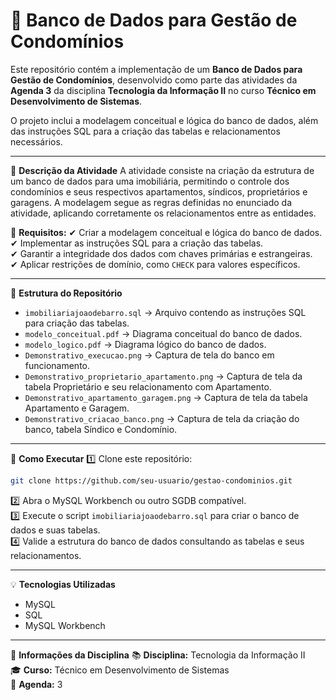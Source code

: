 # 🏢 Banco de Dados para Gestão de Condomínios

Este repositório contém a implementação de um **Banco de Dados para Gestão de Condomínios**, desenvolvido como parte das atividades da **Agenda 3** da disciplina **Tecnologia da Informação II** no curso **Técnico em Desenvolvimento de Sistemas**.

O projeto inclui a modelagem conceitual e lógica do banco de dados, além das instruções SQL para a criação das tabelas e relacionamentos necessários.

---

📝 **Descrição da Atividade**
A atividade consiste na criação da estrutura de um banco de dados para uma imobiliária, permitindo o controle dos condomínios e seus respectivos apartamentos, síndicos, proprietários e garagens. A modelagem segue as regras definidas no enunciado da atividade, aplicando corretamente os relacionamentos entre as entidades.

📌 **Requisitos:**
✔ Criar a modelagem conceitual e lógica do banco de dados.  
✔ Implementar as instruções SQL para a criação das tabelas.  
✔ Garantir a integridade dos dados com chaves primárias e estrangeiras.  
✔ Aplicar restrições de domínio, como `CHECK` para valores específicos.  

---

📂 **Estrutura do Repositório**
- `imobiliariajoaodebarro.sql` → Arquivo contendo as instruções SQL para criação das tabelas.  
- `modelo_conceitual.pdf` → Diagrama conceitual do banco de dados.  
- `modelo_logico.pdf` → Diagrama lógico do banco de dados.  
- `Demonstrativo_execucao.png` → Captura de tela do banco em funcionamento.  
- `Demonstrativo_proprietario_apartamento.png` → Captura de tela da tabela Proprietário e seu relacionamento com Apartamento.  
- `Demonstrativo_apartamento_garagem.png` → Captura de tela da tabela Apartamento e Garagem.  
- `Demonstrativo_criacao_banco.png` → Captura de tela da criação do banco, tabela Síndico e Condomínio.  

---

🚀 **Como Executar**
1️⃣ Clone este repositório:
```bash
git clone https://github.com/seu-usuario/gestao-condominios.git
```
2️⃣ Abra o MySQL Workbench ou outro SGDB compatível.  
3️⃣ Execute o script `imobiliariajoaodebarro.sql` para criar o banco de dados e suas tabelas.  
4️⃣ Valide a estrutura do banco de dados consultando as tabelas e seus relacionamentos.  

---

💡 **Tecnologias Utilizadas**
- MySQL  
- SQL  
- MySQL Workbench  

---

📌 **Informações da Disciplina**
📚 **Disciplina:** Tecnologia da Informação II  
🎓 **Curso:** Técnico em Desenvolvimento de Sistemas  
📅 **Agenda:** 3
